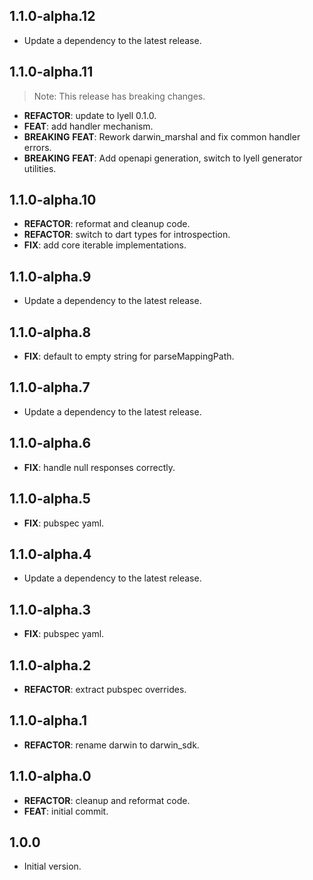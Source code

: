 ## 1.1.0-alpha.12

 - Update a dependency to the latest release.

## 1.1.0-alpha.11

> Note: This release has breaking changes.

 - **REFACTOR**: update to lyell 0.1.0.
 - **FEAT**: add handler mechanism.
 - **BREAKING** **FEAT**: Rework darwin_marshal and fix common handler errors.
 - **BREAKING** **FEAT**: Add openapi generation, switch to lyell generator utilities.

## 1.1.0-alpha.10

 - **REFACTOR**: reformat and cleanup code.
 - **REFACTOR**: switch to dart types for introspection.
 - **FIX**: add core iterable implementations.

## 1.1.0-alpha.9

 - Update a dependency to the latest release.

## 1.1.0-alpha.8

 - **FIX**: default to empty string for parseMappingPath.

## 1.1.0-alpha.7

 - Update a dependency to the latest release.

## 1.1.0-alpha.6

 - **FIX**: handle null responses correctly.

## 1.1.0-alpha.5

 - **FIX**: pubspec yaml.

## 1.1.0-alpha.4

 - Update a dependency to the latest release.

## 1.1.0-alpha.3

 - **FIX**: pubspec yaml.

## 1.1.0-alpha.2

 - **REFACTOR**: extract pubspec overrides.

## 1.1.0-alpha.1

 - **REFACTOR**: rename darwin to darwin_sdk.

## 1.1.0-alpha.0

 - **REFACTOR**: cleanup and reformat code.
 - **FEAT**: initial commit.

## 1.0.0

- Initial version.
